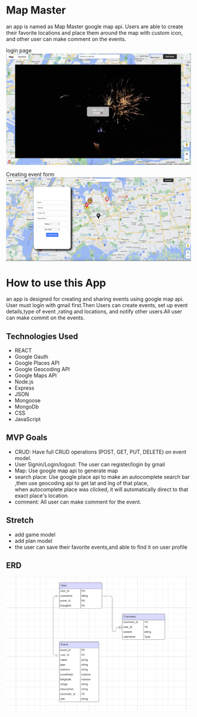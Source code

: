 # Map Master

an app is named as Map Master google map api. Users are able to create their favorite locations and place them around the map with custom icon, and other user can make comment on the events.

login page
![login page](projectx/public/login.png)

Creating event form
![Creating event form](projectx/public/eventform.png)


# How to use  this App
an app is designed for creating and sharing events using google map api. User must login  with gmail first.Then Users can create events, set up event details,type of event ,rating and locations, and notify other users.All user can make commit on the events.


## Technologies Used
- REACT
- Google Oauth
- Google Places API
- Google Geocoding API
- Google Maps API
- Node.js
- Express
- JSON
- Mongoose
- MongoDb
- CSS
- JavaScript

## MVP Goals
- CRUD: Have full CRUD operations (POST, GET, PUT, DELETE) on event model.
- User Signin/Login/logout: The user can register/login by gmail 
- Map: Use google map api to generate map
- search place: Use google place api to make an autocomplete search bar ,then use geocoding api to get lat and lng of that place,  
                  when autocomplete place was clicked, it will automatically direct to that exact place's location.
- comment: All user can make comment for the event. 

## Stretch
- add game model
- add plan model
- the user can save their favorite events,and able to find it on user profile



## ERD
![ERD](projectx/public/erd.png)